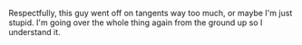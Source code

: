 Respectfully, this guy went off on tangents way too much, or maybe I'm just stupid. I'm going over the whole thing again from the ground up so I understand it. 